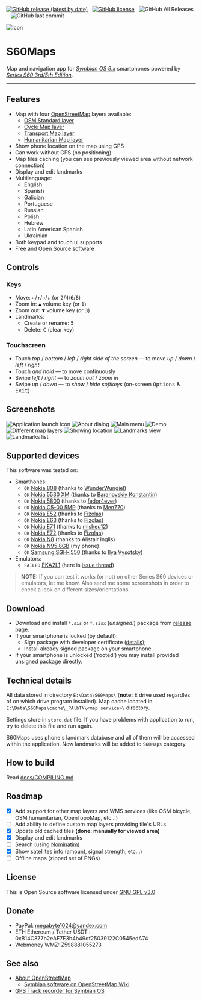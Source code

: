 [![GitHub release (latest by date)](https://img.shields.io/github/v/release/artem78/s60-maps?style=plastic)](https://github.com/artem78/s60-maps/releases/latest)&nbsp;&nbsp;&nbsp;[![GitHub license](https://img.shields.io/github/license/artem78/s60-maps?style=plastic)](https://github.com/artem78/s60-maps/blob/master/LICENSE.txt)&nbsp;&nbsp;&nbsp;![GitHub All Releases](https://img.shields.io/github/downloads/artem78/s60-maps/total?style=plastic)&nbsp;&nbsp;&nbsp;![GitHub last commit](https://img.shields.io/github/last-commit/artem78/s60-maps?style=plastic)

![icon](images/qgn_menu_S60Maps.png)
# S60Maps

Map and navigation app for [*Symbian OS 9.x*](https://en.wikipedia.org/wiki/Symbian#Version_comparison) smartphones powered by [*Series S60 3rd/5th Edition*](https://en.wikipedia.org/wiki/S60_%28software_platform%29#Versions_and_supported_devices).

----

## Features

- Map with four [OpenStreetMap](https://www.openstreetmap.org/) layers available:
  - [OSM Standard layer](https://wiki.openstreetmap.org/wiki/Standard_tile_layer)
  - [Cycle Map layer](https://wiki.openstreetmap.org/wiki/OpenCycleMap)
  - [Transport Map layer](https://wiki.openstreetmap.org/wiki/Transport_Map)
  - [Humanitarian Map layer](https://wiki.openstreetmap.org/wiki/Humanitarian_map_style)
- Show phone location on the map using GPS
- Can work without GPS (no positioning)
- Map tiles caching (you can see previously viewed area without network connection)
- Display and edit landmarks
- Multilanguage:
  - English
  - Spanish
  - Galician
  - Portuguese
  - Russian
  - Polish
  - Hebrew
  - Latin American Spanish
  - Ukrainian
- Both keypad and touch ui supports
- Free and Open Source software

## Controls

### Keys

- Move: <kbd>←</kbd>/<kbd>↑</kbd>/<kbd>→</kbd>/<kbd>↓</kbd> (or <kbd>2</kbd>/<kbd>4</kbd>/<kbd>6</kbd>/<kbd>8</kbd>)
- Zoom in: <kbd>▲</kbd> volume key (or <kbd>1</kbd>)
- Zoom out: <kbd>▼</kbd> volume key (or <kbd>3</kbd>)
- Landmarks:
  - Create or rename: <kbd>5</kbd>
  - Delete: <kbd>C</kbd> (clear key)

### Touchscreen

- Touch *top* / *bottom* / *left* / *right side of the screen* — to move *up* / *down* / *left* / *right*
- Touch *and hold* — to move continuously
- Swipe *left* / *right* — to *zoom out* / *zoom in*
- Swipe *up* / *down* — to *show* / *hide softkeys* (on-screen <kbd>Options</kbd> & <kbd>Exit</kbd>)

## Screenshots

![](images/launch_icon.png "Application launch icon") ![](images/about.png "About dialog") ![](images/menu.png "Main menu") ![](images/demo_video.gif "Demo") ![](images/layers.gif "Different map layers") ![](images/map_with_marker.png "Showing location") ![](images/landmarks.png "Landmarks view") ![](images/landmarks_list.png "Landmarks list")

## Supported devices

This software was tested on:

- Smarthones:
  - `OK` [Nokia 808](https://en.wikipedia.org/wiki/Nokia_808_PureView) (thanks to [WunderWungiel](https://github.com/WunderWungiel)) 
  - `OK` [Nokia 5530 XM](https://en.wikipedia.org/wiki/Nokia_5530_XpressMusic) (thanks to [Baranovskiy Konstantin](https://github.com/baranovskiykonstantin))
  - `OK` [Nokia 5800](https://en.wikipedia.org/wiki/Nokia_5800_XpressMusic) (thanks to [fedor4ever](https://github.com/fedor4ever))
  - `OK` [Nokia C5-00 5MP](https://en.wikipedia.org/wiki/Nokia_C5-00) (thanks to [Men770](https://github.com/Men770))
  - `OK` [Nokia E52](https://en.wikipedia.org/wiki/Nokia_E52/E55) (thanks to [Fizolas](https://github.com/fizolas))
  - `OK` [Nokia E63](https://en.wikipedia.org/wiki/Nokia_E63) (thanks to [Fizolas](https://github.com/fizolas))
  - `OK` [Nokia E71](https://en.wikipedia.org/wiki/Nokia_E71) (thanks to [misheu12](https://github.com/misheu12))
  - `OK` [Nokia E72](https://en.wikipedia.org/wiki/Nokia_E72) (thanks to [Fizolas](https://github.com/fizolas))
  - `OK` [Nokia N8](https://en.wikipedia.org/wiki/Nokia_N8) (thanks to Alistair Inglis)
  - `OK` [Nokia N95 8GB](https://en.wikipedia.org/wiki/Nokia_N95#Variations) (my phone)
  - `OK` [Samsung SGH-i550](https://www.phonearena.com/phones/Samsung-SGH-i550_id2345) (thanks to [Ilya Vysotsky](https://github.com/Computershik73))
- Emulators:
  - `FAILED` [EKA2L1](https://github.com/EKA2L1/EKA2L1) (here is [issue thread](https://github.com/EKA2L1/EKA2L1/issues/231))

> **NOTE:** If you can test it works (or not) on other Series S60 devices or emulators, let me know. Also send me some screenshots in order to check a look on different sizes/orientations.

## Download

- Download and install `*.sis` or `*.sisx` (*unsigned!*) package from [release page](../../../releases/latest/).
- If your smartphone is locked (by default):
  - Sign package with developer certificate ([details](https://digipassion.com/signing-sissisx-files-for-symbian-s60/));
  - Install already signed package on your smartphone.
- If your smartphone is unlocked ('rooted') you may install provided unsigned package directly.

## Technical details

All data stored in directory `E:\Data\S60Maps\` (**note:** E drive used regardles of on which drive program installed). Map cache located in `E:\Data\S60Maps\cache\_PAlbTN\<map service>\` directory.

Settings store in `store.dat` file. If you have problems with application to run, try to delete this file and run again.

S60Maps uses phone's landmark database and all of them will be accessed within the application. New landmarks will be added to `S60Maps` category.

## How to build

Read [docs/COMPILING.md](/docs/COMPILING.md)

## Roadmap

- [x] Add support for other map layers and WMS services (like OSM bicycle, OSM humanitarian, OpenTopoMap, etc...) 
- [ ] Add ability to define custom map layers providing tile\`s URLs
- [x] Update old cached tiles **(done: manually for viewed area)**
- [x] Display and edit landmarks
- [ ] Search (using [Nominatim](https://nominatim.openstreetmap.org/))
- [x] Show satellites info (amount, signal strength, etc...)
- [ ] Offline maps (zipped set of PNGs)

## License

This is Open Source software licensed under [GNU GPL v3.0](/LICENSE.txt)

## Donate

- PayPal: megabyte1024@yandex.com
- ETH Ethereum / Tether USDT : 0xB14C877b2eAF7E3b4b49df25039122C0545edA74
- Webmoney WMZ: Z598881055273

## See also

- [About OpenStreetMap](https://wiki.openstreetmap.org/wiki/About_OpenStreetMap)
  - [Symbian software on OpenStreetMap Wiki](https://wiki.openstreetmap.org/wiki/Symbian)
- [GPS Track recorder for Symbian OS](https://github.com/artem78/s60-gps-tracker#readme)

